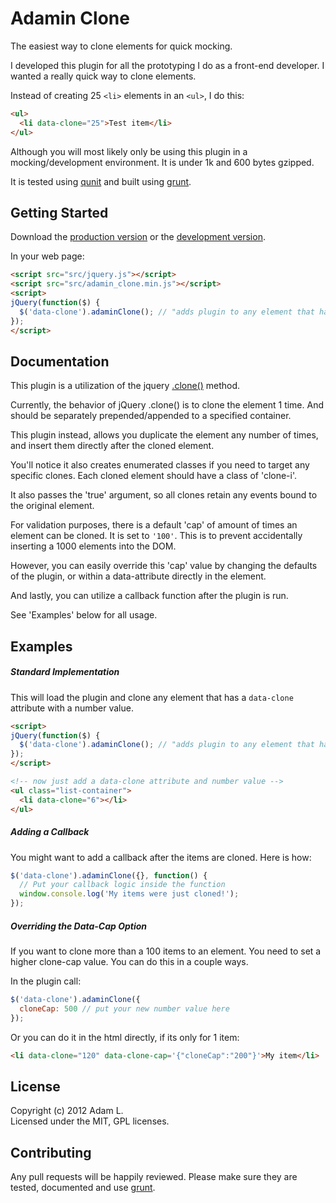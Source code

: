 # Adamin Clone

The easiest way to clone elements for quick mocking.

I developed this plugin for all the prototyping I do as a front-end developer.  I wanted a really quick way to clone elements.  

Instead of creating 25 ```<li>``` elements in an ```<ul>```, I do this:

```html
<ul>
  <li data-clone="25">Test item</li>
</ul>
```

Although you will most likely only be using this plugin in a mocking/development environment.  It is under 1k and 600 bytes gzipped.

It is tested using [qunit](http://qunitjs.com/) and built using [grunt](https://github.com/cowboy/grunt).

## Getting Started
Download the [production version][min] or the [development version][max].

[min]: https://raw.github.com/pensive612/adamin_clone/master/dist/adamin_clone.min.js
[max]: https://raw.github.com/pensive612/adamin_clone/master/dist/adamin_clone.js

In your web page:

```html
<script src="src/jquery.js"></script>
<script src="src/adamin_clone.min.js"></script>
<script>
jQuery(function($) {
  $('data-clone').adaminClone(); // "adds plugin to any element that has data-clone attribute"
});
</script>
```

## Documentation
This plugin is a utilization of the jquery [.clone()](http://api.jquery.com/clone/) method.  

Currently, the behavior of jQuery .clone() is to clone the element 1 time.  And should be separately prepended/appended to a specified container.

This plugin instead, allows you duplicate the element any number of times, and insert them directly after the cloned element.

You'll notice it also creates enumerated classes if you need to target any specific clones.  Each cloned element should have a class of 'clone-i'. 

It also passes the 'true' argument, so all clones retain any events bound to the original element.

For validation purposes, there is a default 'cap' of amount of times an element can be cloned.  It is set to ```'100'```. This is to prevent accidentally inserting a 1000 elements into the DOM.

However, you can easily override this 'cap' value by changing the defaults of the plugin, or within a data-attribute directly in the element.  

And lastly, you can utilize a callback function after the plugin is run.  

See 'Examples' below for all usage.

## Examples
##### Standard Implementation
This will load the plugin and clone any element that has a ```data-clone``` attribute with a number value.

```html
<script>
jQuery(function($) {
  $('data-clone').adaminClone(); // "adds plugin to any element that has data-clone attribute"
});
</script>

<!-- now just add a data-clone attribute and number value -->
<ul class="list-container">
  <li data-clone="6"></li>
</ul>
```

##### Adding a Callback
You might want to add a callback after the items are cloned.  Here is how:

```javascript
$('data-clone').adaminClone({}, function() {
  // Put your callback logic inside the function
  window.console.log('My items were just cloned!');
});
```

##### Overriding the Data-Cap Option
If you want to clone more than a 100 items to an element.  You need to set a higher clone-cap value.  You can do this in a couple ways.

In the plugin call:
```javascript
$('data-clone').adaminClone({
  cloneCap: 500 // put your new number value here
});
```

Or you can do it in the html directly, if its only for 1 item:
```html
<li data-clone="120" data-clone-cap='{"cloneCap":"200"}'>My item</li>
```

## License
Copyright (c) 2012 Adam L.  
Licensed under the MIT, GPL licenses.

## Contributing
Any pull requests will be happily reviewed.  Please make sure they are tested, documented and use [grunt](https://github.com/cowboy/grunt).